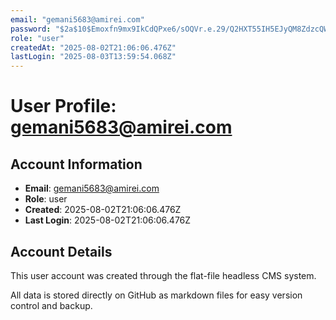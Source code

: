 ```yaml
---
email: "gemani5683@amirei.com"
password: "$2a$10$Emoxfn9mx9IkCdQPxe6/sOQVr.e.29/Q2HXT55IH5EJyQM8ZdzcQW"
role: "user"
createdAt: "2025-08-02T21:06:06.476Z"
lastLogin: "2025-08-03T13:59:54.068Z"
---
```




# User Profile: gemani5683@amirei.com

## Account Information
- **Email**: gemani5683@amirei.com
- **Role**: user
- **Created**: 2025-08-02T21:06:06.476Z
- **Last Login**: 2025-08-02T21:06:06.476Z

## Account Details
This user account was created through the flat-file headless CMS system.

All data is stored directly on GitHub as markdown files for easy version control and backup.
